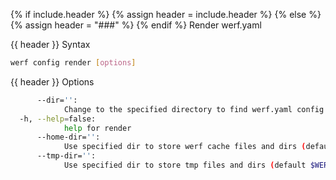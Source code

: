 {% if include.header %}
{% assign header = include.header %}
{% else %}
{% assign header = "###" %}
{% endif %}
Render werf.yaml

{{ header }} Syntax

```bash
werf config render [options]
```

{{ header }} Options

```bash
      --dir='':
            Change to the specified directory to find werf.yaml config
  -h, --help=false:
            help for render
      --home-dir='':
            Use specified dir to store werf cache files and dirs (default $WERF_HOME or ~/.werf)
      --tmp-dir='':
            Use specified dir to store tmp files and dirs (default $WERF_TMP_DIR or system tmp dir)
```

